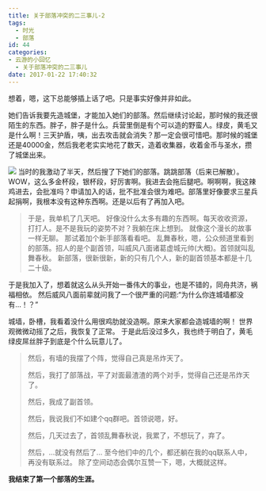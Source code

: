 ```yaml
---
title: 关于部落冲突的二三事儿-2
tags:
  - 时光
  - 部落
id: 44
categories:
- 云游的小回忆
  - 关于部落冲突的二三事儿
date: 2017-01-22 17:40:32
---
```


想着，嗯，这下总能够插上话了吧。只是事实好像并非如此。

她们告诉我要先造城堡，才能加入她们的部落。然后继续讨论起，那时候的我还很陌生的东西。胖子，胖子是什么。兵营里倒是有个可以造的野蛮人。绿皮，黄毛又是什么啊！三天护盾，咦，出去攻击就会消失？那一定会很可惜吧。那时候的城堡还是40000金，然后我老老实实地花了数天，造着收集器，收着金币与圣水，攒了城堡出来。
<!--more-->
[![](http://www.yunyoujun.cn/wp-content/uploads/2017/01/一本-300x169.jpg)](http://www.yunyoujun.cn/wp-content/uploads/2017/01/一本.jpg)
当时的我激动了半天，然后搜了下她们的部落。跳跳部落（后来已解散）。WOW，这么多金杯段，银杯段，好厉害啊。我进去会拖后腿吧。啊啊啊，我这辣鸡进去，会批准吗？申请加入的话，批不批准会很为难吧。部落里好像要求三星兵起捐啊，我根本没有这种东西啊。还是以后有了再加入吧。
> 于是，我单机了几天吧。
好像没什么太多有趣的东西啊。每天收收资源，打打人。是不是我玩的姿势不对？我躺在床上想到。
就像这个漫长的故事一样无聊。
> 那试着加个新手部落看看吧。
乱舞春秋，嗯，公众频道里看到的部落。招人的是个副首领，叫威风八面诸葛虚城元帅(大概)。首领就叫乱舞春秋。
新部落，很新很新，新的只有几个人，新的副首领基本都是十几二十级。

于是我加入了，想着就这么从头开始一番伟大的事业，也是不错的，同舟共济，祸福相依。
然后威风八面前辈就问我了一个很严重的问题:“为什么你连城墙都没有…！？”

城墙，卧槽，我看着没什么用很鸡肋就没造啊。原来大家都会造城墙的啊！
世界观微微动摇了之后，我恢复了正常。
于是此后没过多久，我也终于明白了，黄毛绿皮屌丝胖子到底是个什么玩意儿了。
> 然后，有墙的我摆了个阵，觉得自己真是吊炸天了。
> 
> 然后，我打了部落战，平了对面最渣渣的两个对手，觉得自己还是吊炸天了。
> 
> 然后，我成了副首领。
> 
> 然后，我说我们不如建个qq群吧。首领说嗯，好。
> 
> 然后，几天过去了，首领乱舞春秋说，我累了，不想玩了，弃了。
> 
> 然后，…就没有然后了…
至今他们中的几个，都还躺在我的qq联系人中，再没有联系过。
除了空间动态会偶尔互赞一下，嗯，大概就这样。

**我结束了第一个部落的生涯。**